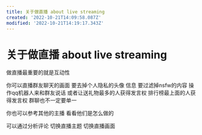 ```yaml
---
title: 关于做直播 about live streaming
created: '2022-10-21T14:09:58.087Z'
modified: '2022-10-21T14:19:17.343Z'
---
```


# 关于做直播 about live streaming

做直播最重要的就是互动性

你可以直播群友聊天的画面 要去掉个人隐私的头像 信息 要过滤掉nsfw的内容 操作qq机器人来和群友说话 或者让送礼物最多的人获得发言权 排行榜最上面的人获得发言权 群聊也不一定要单一

你也可以参考其他的主播 看看他们是怎么做的

可以通过分析评论 切换直播主题 切换直播画面
